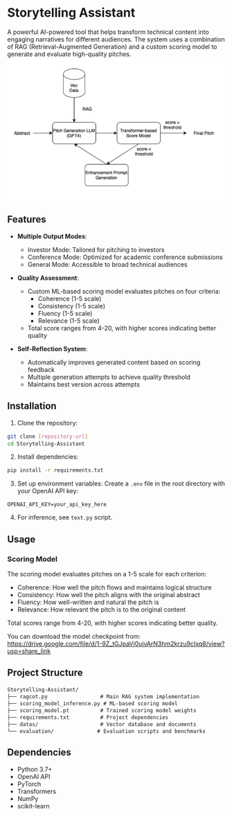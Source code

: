# Storytelling Assistant

A powerful AI-powered tool that helps transform technical content into engaging narratives for different audiences. The system uses a combination of RAG (Retrieval-Augmented Generation) and a custom scoring model to generate and evaluate high-quality pitches.
<img src="./diagram.png" alt="Diagram" width="600">


## Features

- **Multiple Output Modes**:
  - Investor Mode: Tailored for pitching to investors
  - Conference Mode: Optimized for academic conference submissions
  - General Mode: Accessible to broad technical audiences

- **Quality Assessment**:
  - Custom ML-based scoring model evaluates pitches on four criteria:
    - Coherence (1-5 scale)
    - Consistency (1-5 scale)
    - Fluency (1-5 scale)
    - Relevance (1-5 scale)
  - Total score ranges from 4-20, with higher scores indicating better quality

- **Self-Reflection System**:
  - Automatically improves generated content based on scoring feedback
  - Multiple generation attempts to achieve quality threshold
  - Maintains best version across attempts

## Installation

1. Clone the repository:
```bash
git clone [repository-url]
cd Storytelling-Assistant
```

2. Install dependencies:
```bash
pip install -r requirements.txt
```

3. Set up environment variables:
Create a `.env` file in the root directory with your OpenAI API key:
```
OPENAI_API_KEY=your_api_key_here
```

4. For inference, see `text.py` script. 
## Usage


### Scoring Model

The scoring model evaluates pitches on a 1-5 scale for each criterion:
- Coherence: How well the pitch flows and maintains logical structure
- Consistency: How well the pitch aligns with the original abstract
- Fluency: How well-written and natural the pitch is
- Relevance: How relevant the pitch is to the original content

Total scores range from 4-20, with higher scores indicating better quality.

You can download the model checkpoint from: https://drive.google.com/file/d/1-9Z_tGJpaVj0ujvArN3hm2krzu9cIxq8/view?usp=share_link
## Project Structure

```
Storytelling-Assistant/
├── ragcot.py                 # Main RAG system implementation
├── scoring_model_inference.py # ML-based scoring model
├── scoring_model.pt          # Trained scoring model weights
├── requirements.txt          # Project dependencies
├── datas/                    # Vector database and documents
└── evaluation/              # Evaluation scripts and benchmarks
```

## Dependencies

- Python 3.7+
- OpenAI API
- PyTorch
- Transformers
- NumPy
- scikit-learn
